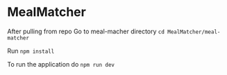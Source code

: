 # MealMatcher

After pulling from repo 
Go to meal-macher directory
`cd MealMatcher/meal-matcher`

Run
`npm install`

To run the application do
`npm run dev`
